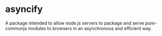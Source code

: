 asyncify
========

A package intended to allow node.js servers to package and serve pure-commonjs modules to browsers in an asynchronous and efficient way. 
